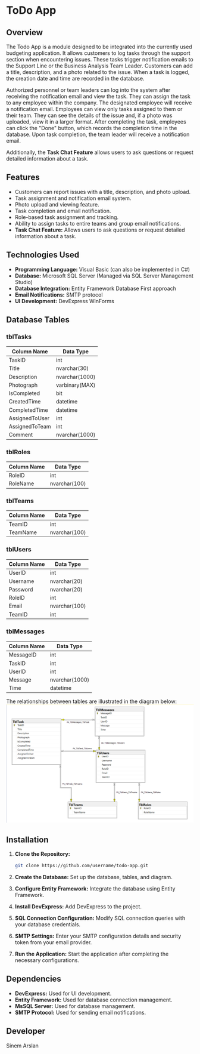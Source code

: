 # ToDo App

## Overview

The Todo App is a module designed to be integrated into the currently used budgeting application. It allows customers to log tasks through the support section when encountering issues. These tasks trigger notification emails to the Support Line or the Business Analysis Team Leader. Customers can add a title, description, and a photo related to the issue. When a task is logged, the creation date and time are recorded in the database.

Authorized personnel or team leaders can log into the system after receiving the notification email and view the task. They can assign the task to any employee within the company. The designated employee will receive a notification email. Employees can view only tasks assigned to them or their team. They can see the details of the issue and, if a photo was uploaded, view it in a larger format. After completing the task, employees can click the "Done" button, which records the completion time in the database. Upon task completion, the team leader will receive a notification email.

Additionally, the **Task Chat Feature** allows users to ask questions or request detailed information about a task.


## Features

- Customers can report issues with a title, description, and photo upload.
- Task assignment and notification email system.
- Photo upload and viewing feature.
- Task completion and email notification.
- Role-based task assignment and tracking.
- Ability to assign tasks to entire teams and group email notifications.
- **Task Chat Feature:** Allows users to ask questions or request detailed information about a task.

## Technologies Used

- **Programming Language:** Visual Basic (can also be implemented in C#)
- **Database:** Microsoft SQL Server (Managed via SQL Server Management Studio)
- **Database Integration:** Entity Framework Database First approach
- **Email Notifications:** SMTP protocol
- **UI Development:** DevExpress WinForms

## Database Tables

### tblTasks

| Column Name     | Data Type     |
|-----------------|---------------|
| TaskID          | int           |
| Title           | nvarchar(30)  |
| Description     | nvarchar(1000)|
| Photograph      | varbinary(MAX)|
| IsCompleted     | bit           |
| CreatedTime     | datetime      |
| CompletedTime   | datetime      |
| AssignedToUser  | int           |
| AssignedToTeam  | int           |
| Comment         | nvarchar(1000)|

### tblRoles

| Column Name | Data Type    |
|-------------|--------------|
| RoleID      | int          |
| RoleName    | nvarchar(100)|

### tblTeams

| Column Name | Data Type    |
|-------------|--------------|
| TeamID      | int          |
| TeamName    | nvarchar(100)|

### tblUsers

| Column Name | Data Type    |
|-------------|--------------|
| UserID      | int          |
| Username    | nvarchar(20) |
| Password    | nvarchar(20) |
| RoleID      | int          |
| Email       | nvarchar(100)|
| TeamID      | int          |

### tblMessages

| Column Name | Data Type    |
|-------------|--------------|
| MessageID   | int          |
| TaskID      | int          |
| UserID      | int          |
| Message     | nvarchar(1000)|
| Time        | datetime     |

The relationships between tables are illustrated in the diagram below:
![Database Diagram](/DatabaseDiagram.png)

## Installation

1. **Clone the Repository:**

    ```bash
    git clone https://github.com/username/todo-app.git
    ```

2. **Create the Database:**
   Set up the database, tables, and diagram.

3. **Configure Entity Framework:**
   Integrate the database using Entity Framework.

4. **Install DevExpress:**
   Add DevExpress to the project.

5. **SQL Connection Configuration:**
   Modify SQL connection queries with your database credentials.

6. **SMTP Settings:**
   Enter your SMTP configuration details and security token from your email provider.

7. **Run the Application:**
   Start the application after completing the necessary configurations.

## Dependencies

- **DevExpress:** Used for UI development.
- **Entity Framework:** Used for database connection management.
- **MsSQL Server:** Used for database management.
- **SMTP Protocol:** Used for sending email notifications.

## Developer

Sinem Arslan

